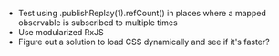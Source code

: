 - Test using .publishReplay(1).refCount() in places where a mapped observable is subscribed to multiple times
- Use modularized RxJS
- Figure out a solution to load CSS dynamically and see if it's faster?
